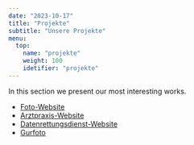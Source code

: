 ```yaml
---
date: "2023-10-17"
title: "Projekte"
subtitle: "Unsere Projekte"
menu:
  top:
    name: "projekte"
    weight: 100
    idetifier: "projekte"
---
```


In this section we present our most interesting works.

- [Foto-Website](https://photo.plus360.eu/)
- [Arztpraxis-Website](https://arztpraxis.plus360.eu/)
- [Datenrettungsdienst-Website](https://headcrash.net/)
- [Gurfoto](https://gurfoto.ru/)

